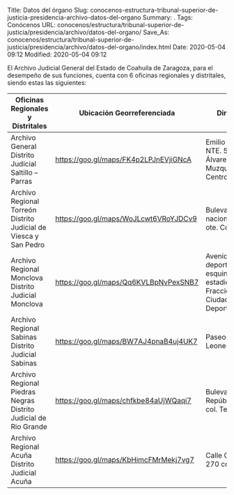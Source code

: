 Title: Datos del órgano
Slug: conocenos-estructura-tribunal-superior-de-justicia-presidencia-archivo-datos-del-organo
Summary: .
Tags: Conócenos
URL: conocenos/estructura/tribunal-superior-de-justicia/presidencia/archivo/datos-del-organo/
Save_As: conocenos/estructura/tribunal-superior-de-justicia/presidencia/archivo/datos-del-organo/index.html
Date: 2020-05-04 09:12
Modified: 2020-05-04 09:12



El Archivo Judicial General del Estado de Coahuila de Zaragoza, para el desempeño de sus funciones, cuenta con 6 oficinas regionales y distritales, siendo estas las siguientes:


| **Oficinas Regionales  y Distritales**                       | **Ubicación  Georreferenciada**       | **Dirección**                                                | **Contacto**                                    |
| ------------------------------------------------------------ | ------------------------------------- | ------------------------------------------------------------ | ----------------------------------------------- |
| Archivo  General   Distrito  Judicial Saltillo – Parras      | https://goo.gl/maps/FK4p2LPJnEVjiGNcA | Emilio  Carranza NTE. 505 Entre Álvarez y Muzquiz   Col.  Centro | Tel.  (844) 4 39-03-67                          |
| Archivo  Regional   Torreón  Distrito  Judicial de Viesca y San Pedro | https://goo.gl/maps/WoJLcwt6VRoYJDCv9 | Bulevar  águila nacional 2985 ote.   Col.  Centro            | Tel.  (871) 7 22-74-03,  7  22-73-41  Ext.  133 |
| Archivo  Regional Monclova   Distrito  Judicial Monclova     | https://goo.gl/maps/Qq6KVLBpNvPexSNB7 | Avenida  ciudad deportiva, esquina avenida estadio 1500. Fraccionamiento Ciudad  Deportiva. | Tel.  (866) 6 31-58-88 al 92 Ext. 4129          |
| Archivo  Regional Sabinas  Distrito  Judicial Sabinas        | https://goo.gl/maps/BW7AJ4pnaB4uj4UK7 | Paseo  de los Leones km 1                                    | Tel. (861) 6 12-03-84                           |
| Archivo  Regional Piedras Negras   Distrito  Judicial de Rio Grande | https://goo.gl/maps/chfkbe84aUjWQaqi7 | Bulevar  República 1906 col. Tecnológico                     | Tel.  (878) 7 95-44-07 Ext. 113                 |
| Archivo  Regional Acuña   Distrito  Judicial Acuña           | https://goo.gl/maps/KbHimcFMrMekj7vg7 | Calle  Guerrero 270 col centro                               | Tel. (877) 7-72-81-43                           |



